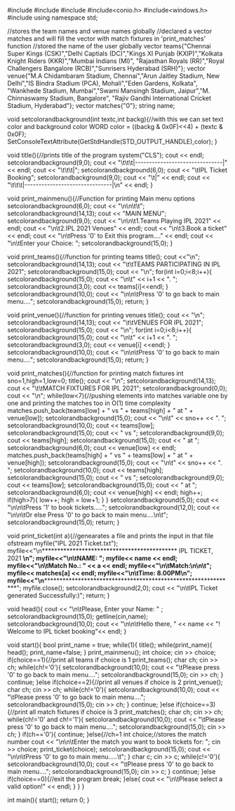 #include<iostream>
#include<string>
#include<vector>
#include<conio.h>
#include<windows.h>
#include<fstream>
using namespace std;

//stores the team names and venue names globally
//declared a vector matches and will fill the vector with match fixtures in 'print_matches' function
//stored the name of the user globally
vector<string> teams{"Chennai Super Kings (CSK)","Delhi Captials (DC)","Kings XI Punjab (KXIP)","Kolkata Knight Riders (KKR)","Mumbai Indians (MI)",
                    "Rajasthan Royals (RR)","Royal Challengers Bangalore (RCB)","Sunrisers Hyderabad (SRH)"};
vector<string> venue{"M.A Chidambaram Stadium, Chennai","Arun Jaitley Stadium, New Delhi","IS Bindra Stadium (PCA), Mohali","Eden Gardens, Kolkata",
                    "Wankhede Stadium, Mumbai","Swami Mansingh Stadium, Jaipur","M. Chinnaswamy Stadium, Bangalore",
                    "Rajiv Gandhi International Cricket Stadium, Hyderabad"};
vector<string> matches{"0"};
string name;

void setcolorandbackground(int textc,int backg){//with this we can set text color and background color
    WORD color = ((backg & 0x0F)<<4) + (textc & 0x0F);
    SetConsoleTextAttribute(GetStdHandle(STD_OUTPUT_HANDLE),color);
}

void title(){//prints title of the program
    system("CLS");
    cout << endl;
    setcolorandbackground(9,0);
    cout << "\t\t\t|-------------------------------|" << endl;
    cout << "\t\t\t|";
    setcolorandbackground(6,0);
    cout << "\tIPL Ticket Booking";
    setcolorandbackground(9,0);
    cout << "\t|" << endl;
    cout << "\t\t\t|-------------------------------|\n" << endl;
}

void print_mainmenu(){//Function for printing Main menu options
    setcolorandbackground(6,0);
    cout << "\n\n\t\t";
    setcolorandbackground(14,13);
    cout << "MAIN MENU";
    setcolorandbackground(9,0);
    cout << "\n\n\t1.Teams Playing IPL 2021" << endl;
    cout << "\n\t2.IPL 2021 Venues" << endl;
    cout << "\n\t3.Book a ticket" << endl;
    cout << "\n\tPress '0' to Exit this program...." << endl;
    cout << "\n\tEnter your Choice: ";
    setcolorandbackground(15,0);
}

void print_teams(){//function for printing teams
    title();
    cout <<"\n";
    setcolorandbackground(14,13);
    cout << "\t\tTEAMS PARTICIPATING IN IPL 2021";
    setcolorandbackground(15,0);
    cout << "\n";
    for(int i=0;i<8;i++){
        setcolorandbackground(15,0);
        cout << "\n\t" << i+1 << ". ";
        setcolorandbackground(3,0);
        cout << teams[i]<<endl;
    }
    setcolorandbackground(10,0);
    cout << "\n\n\tPress '0' to go back to main menu....";
    setcolorandbackground(15,0);
    return;
}

void print_venue(){//function for printing venues
    title();
    cout << "\n";
    setcolorandbackground(14,13);
    cout << "\t\tVENUES FOR IPL 2021";
    setcolorandbackground(15,0);
    cout << "\n";
    for(int i=0;i<8;i++){
        setcolorandbackground(15,0);
        cout << "\n\t" << i+1 << ". ";
        setcolorandbackground(3,0);
        cout << venue[i] <<endl;
    }
    setcolorandbackground(10,0);
    cout << "\n\n\tPress '0' to go back to main menu....";
    setcolorandbackground(15,0);
    return;
}

void print_matches(){//function for printing match fixtures
    int sno=1,high=1,low=0;
    title();
    cout << "\n";
    setcolorandbackground(14,13);
    cout << "\t\tMATCH FIXTURES FOR IPL 2021";
    setcolorandbackground(0,0);
    cout << "\n";
    while(low<7){//pushing elements into matches variable one by one and printing the matches too in O(1) time complexity
        matches.push_back(teams[low] + " vs " + teams[high] + " at " + venue[low]);
        setcolorandbackground(15,0);
        cout << "\n\t" << sno++ << ". ";
        setcolorandbackground(10,0);
        cout << teams[low];
        setcolorandbackground(15,0);
        cout << " vs ";
        setcolorandbackground(9,0);
        cout << teams[high];
        setcolorandbackground(15,0);
        cout << " at ";
        setcolorandbackground(6,0);
        cout << venue[low] << endl;
        matches.push_back(teams[high] + " vs " + teams[low] + " at " + venue[high]);
        setcolorandbackground(15,0);
        cout << "\n\t" << sno++ << ". ";
        setcolorandbackground(10,0);
        cout << teams[high];
        setcolorandbackground(15,0);
        cout << " vs ";
        setcolorandbackground(9,0);
        cout << teams[low];
        setcolorandbackground(15,0);
        cout << " at ";
        setcolorandbackground(6,0);
        cout << venue[high] << endl;
        high++;
        if(high>7){
            low++;
            high = low+1;
        }
    }
    setcolorandbackground(5,0);
    cout << "\n\n\tPress '1' to book tickets.....";
    setcolorandbackground(12,0);
    cout << "\n\n\tOr else Press '0' to go back to main menu....\n\t";
    setcolorandbackground(15,0);
    return;
}

void print_ticket(int a){//genearates a file and prints the input in that file
    ofstream myfile("IPL 2021 Ticket.txt");
    myfile<<"\n******************************************** IPL TICKET, 2021 ********************************************\n";
    myfile<<"\n\tNAME: ";
    myfile<< name << endl;
    myfile<<"\n\tMatch No.: " << a << endl;
    myfile<<"\n\tMatch:\n\n\t";
    myfile<< matches[a] << endl;
    myfile<<"\n\tTime: 8.00PM\n";
    myfile<<"\n**********************************************************************************************************";
    myfile.close();
    setcolorandbackground(2,0);
    cout << "\n\tIPL Ticket generated Successfully:)";
    return;
}

void head(){
    cout << "\n\tPlease, Enter your Name: " ;
    setcolorandbackground(15,0);
    getline(cin,name);
    setcolorandbackground(10,0);
    cout << "\n\n\tHello there, " << name << "! Welcome to IPL ticket booking"<< endl;
}

void start(){
    bool print_name = true;
    while(1){
        title();
        while(print_name){
            head();
            print_name=false;
        }
        print_mainmenu();
        int choice;
        cin >> choice;
        if(choice==1){//print all teams if choice is 1
            print_teams();
            char ch;
            cin >> ch;
            while(ch!='0'){
                setcolorandbackground(10,0);
                cout << "\tPlease press '0' to go back to main menu....";
                setcolorandbackground(15,0);
                cin >> ch;
            }
            continue;
        }else if(choice==2){//print all venues if choice is 2
            print_venue();
            char ch;
            cin >> ch;
            while(ch!='0'){
                setcolorandbackground(10,0);
                cout << "\tPlease press '0' to go back to main menu....";
                setcolorandbackground(15,0);
                cin >> ch;
            }
            continue;
        }else if(choice==3){//print all match fixtures if choice is 3
            print_matches();
            char ch;
            cin >> ch;
            while(ch!='0' and ch!='1'){
                setcolorandbackground(10,0);
                cout << "\tPlease press '0' to go back to main menu....";
                setcolorandbackground(15,0);
                cin >> ch;
            }
            if(ch=='0'){
                continue;
            }else{//ch=1
                int choice;//stores the match number
                cout << "\n\n\tEnter the match you want to book tickets for: ";
                cin >> choice;
                print_ticket(choice);
                setcolorandbackground(15,0);
                cout << "\n\n\tPress '0' to go to main menu.....\t";
            }
            char c;
            cin >> c;
            while(c!='0'){
                setcolorandbackground(10,0);
                cout << "\tPlease press '0' to go back to main menu....";
                setcolorandbackground(15,0);
                cin >> c;
            }
            continue;
        }else if(choice==0){//exit the program
            break;
        }else{
            cout << "\n\tPlease select a valid option!" << endl;
        }
    }
}

int main(){
    start();
    return 0;
}

